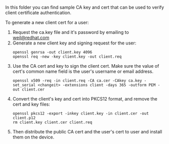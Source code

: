 In this folder you can find sample CA key and cert that can be used to verify client certificate authentication.

To generate a new client cert for a user:

1. Request the ca.key file and it's password by emailing to weil@redhat.com
2. Generate a new client key and signing request for the user:
   ```
   openssl genrsa -out client.key 4096
   openssl req -new -key client.key -out client.req
   ```
3. Use the CA cert and key to sign the client cert. Make sure the value of cert's common name field is the user's username or email address.
   ```
   openssl x509 -req -in client.req -CA ca.cer -CAkey ca.key -set_serial <changeit> -extensions client -days 365 -outform PEM -out client.cer
   ```
4. Convert the client's key and cert into PKCS12 format, and remove the cert and key files:
   ```
   openssl pkcs12 -export -inkey client.key -in client.cer -out client.p12
   rm client.key client.cer client.req
   ```
5. Then distribute the public CA cert and the user's cert to user and install them on the device.